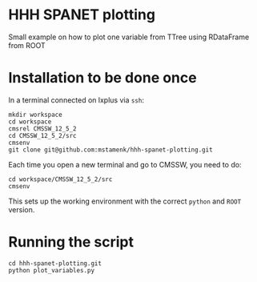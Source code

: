 # HHH SPANET plotting
Small example on how to plot one variable from TTree using RDataFrame from ROOT

# Installation to be done once
In a terminal connected on lxplus via `ssh`:

```
mkdir workspace
cd workspace
cmsrel CMSSW_12_5_2
cd CMSSW_12_5_2/src
cmsenv
git clone git@github.com:mstamenk/hhh-spanet-plotting.git
```

Each time you open a new terminal and go to CMSSW, you need to do:
```
cd workspace/CMSSW_12_5_2/src
cmsenv
```

This sets up the working environment with the correct `python` and `ROOT` version.

# Running the script
```
cd hhh-spanet-plotting.git
python plot_variables.py 
```

